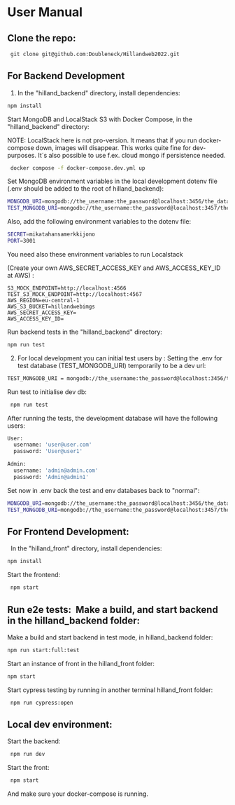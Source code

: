 # User Manual

## Clone the repo: 

```bash
 git clone git@github.com:Doubleneck/Hillandweb2022.git
```

## For Backend Development

1. In the "hilland_backend" directory, install dependencies:

```bash
npm install
```

Start MongoDB and LocalStack S3  with Docker Compose, in the "hilland_backend" directory:

NOTE: LocalStack here is not pro-version. It means that if you run docker-compose down, images will disappear.
This works quite fine for dev-purposes. It´s also possible to use f.ex. cloud mongo if persistence needed.

```bash
 docker compose -f docker-compose.dev.yml up
```

Set MongoDB environment variables in the local development dotenv file (.env should be added to the root of hilland_backend):

```bash
MONGODB_URI=mongodb://the_username:the_password@localhost:3456/the_database
TEST_MONGODB_URI=mongodb://the_username:the_password@localhost:3457/the_test_database
```

Also, add the following environment variables to the dotenv file: 

```bash
SECRET=mikatahansamerkkijono
PORT=3001
```

You need also these environment variables to run Localstack

(Create your own AWS_SECRET_ACCESS_KEY and AWS_ACCESS_KEY_ID at AWS) :  

```bash 
S3_MOCK_ENDPOINT=http://localhost:4566
TEST_S3_MOCK_ENDPOINT=http://localhost:4567
AWS_REGION=eu-central-1
AWS_S3_BUCKET=hillandwebimgs
AWS_SECRET_ACCESS_KEY=
AWS_ACCESS_KEY_ID=

```

Run backend tests in the "hilland_backend" directory:

```bash
npm run test
```


2. For local development you can initial test users by :
Setting the .env for test database (TEST_MONGODB_URI) temporarily to be a dev url: 

```bash
TEST_MONGODB_URI = mongodb://the_username:the_password@localhost:3456/the_database

```

Run test to initialise dev db: 

```bash
 npm run test
```

After running the tests, the development database will have the following users: 

```bash
User: 
  username: 'user@user.com'
  password: 'User@user1'

Admin: 
  username: 'admin@admin.com'
  password: 'Admin@admin1'
```

Set now in .env back the test and env databases back to "normal": 

```bash
MONGODB_URI=mongodb://the_username:the_password@localhost:3456/the_database
TEST_MONGODB_URI=mongodb://the_username:the_password@localhost:3457/the_test_database
```

## For Frontend Development:
 
In the "hilland_front" directory, install dependencies: 	

```bash
npm install
```

Start the frontend:

```bash
 npm start
```

## Run e2e tests:  Make a build, and start backend in the hilland_backend folder: 

Make a build and start backend in test mode, in hilland_backend folder: 

```bash
npm run start:full:test
```

Start an instance of front in the hilland_front folder: 

```bash
npm start
```

Start cypress testing by running in another terminal  hilland_front folder:

```bash
 npm run cypress:open
```
## Local dev environment:
Start the backend:

```bash
 npm run dev
```

Start the front:

```bash
 npm start
```
And make sure your docker-compose is running.

